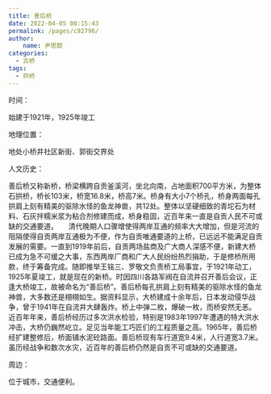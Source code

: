 ```yaml
---
title: 善后桥
date: 2022-04-05 00:15:43
permalink: /pages/c92796/
author:
    name: 尹思懿
categories:
  - 古桥
tags:
  - 拱桥 
---
```

时间：

始建于1921年，1925年竣工

地理位置：

地处小桥井社区新街、郭街交界处

人文历史：

善后桥又称新桥，桥梁横跨自贡釜溪河，坐北向南，占地面积700平方米，为整体石拱桥，桥长103米，桥宽16.8米，桥高7米。桥身有大小7个桥孔，桥身两面每孔拱肩上刻有精美的驱除水怪的鱼龙神兽，共12处。整体以坚硬细致的青坨石为材料、石灰拌糯米浆为粘合剂修建而成，桥身稳固，近百年来一直是自贡人民不可或缺的交通要道。　　清代晚期人口骤增使得两岸互通的频率大大增加，但是河流的阻隔使得自贡两岸互通极为不便，作为自贡唯通要道的上桥，已远远不能满足自贡发展的需要。一直到1919年前后，自贡两场盐商及广大商人深感不便，新建大桥已成为急不可缓之大事，东西两岸厂商和广大人民纷纷热烈捐助，于是修桥所用款，终于筹备完成。随即推举王铭三、罗敬文负责桥工局事宜，于1921年动工，1925年夏竣工，就是现在的新桥。时因四川各路军阀在自流井召开善后会议，正逢大桥竣工，故被命名为“善后桥”。善后桥每孔拱肩上刻有精美的驱除水怪的鱼龙神兽，大多数还是栩栩如生。据资料显示，大桥建成十余年后，日本发动侵华战争，曾于1941年在自流井大肆轰炸。桥上中弹二枚，爆破一枚，而桥安然无恙。近百年年来，善后桥经历过多次洪水检验，特别是1983年1997年遭遇的特大洪水冲击，大桥仍巍然屹立。足见当年能工巧匠们的工程质量之高。1965年，善后桥经扩建整修后，桥面铺水泥砼路面。善后桥现有车行道宽9.4米，人行道宽3.7米。虽历经战争和数次水灾，近百年的善后桥仍然是自贡不可或缺的交通要道。

周边：

位于城市，交通便利。
